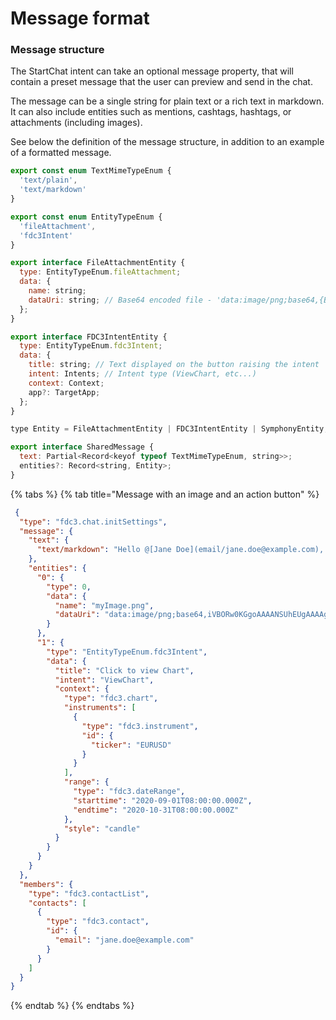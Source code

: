 # Message format

### **Message structure**

The StartChat intent can take an optional message property, that will contain a preset message that the user can preview and send in the chat.

The message can be a single string for plain text or a rich text in markdown. It can also include entities such as mentions, cashtags, hashtags, or attachments (including images).

See below the definition of the message structure, in addition to an example of a formatted message.

```javascript
export const enum TextMimeTypeEnum {
  'text/plain',
  'text/markdown'
}

export const enum EntityTypeEnum {
  'fileAttachment',
  'fdc3Intent'
}

export interface FileAttachmentEntity {
  type: EntityTypeEnum.fileAttachment;
  data: {
    name: string;
    dataUri: string; // Base64 encoded file - 'data:image/png;base64,{BASE64_DATA}';
  };
}

export interface FDC3IntentEntity {
  type: EntityTypeEnum.fdc3Intent;
  data: {
    title: string; // Text displayed on the button raising the intent
    intent: Intents; // Intent type (ViewChart, etc...)
    context: Context;
    app?: TargetApp;
  };
}

type Entity = FileAttachmentEntity | FDC3IntentEntity | SymphonyEntity;

export interface SharedMessage {
  text: Partial<Record<keyof typeof TextMimeTypeEnum, string>>;
  entities?: Record<string, Entity>;
}
```

{% tabs %}
{% tab title="Message with an image and an action button" %}
```json
 {
  "type": "fdc3.chat.initSettings",
  "message": {
    "text": {
      "text/markdown": "Hello @[Jane Doe](email/jane.doe@example.com), can you see the image and chart attached? Could it affect the price of $AAPL? *italics* **bold**"
    },
    "entities": {
      "0": {
        "type": 0,
        "data": {
          "name": "myImage.png",
          "dataUri": "data:image/png;base64,iVBORw0KGgoAAAANSUhEUgAAAAgAAAAIAQMAAAD+wSzIAAAABlBMVEX///+/v7+jQ3Y5AAAADklEQVQI12P4AIX8EAgALgAD/aNpbtEAAAAASUVORK5CYII"
        }
      },
      "1": {
        "type": "EntityTypeEnum.fdc3Intent",
        "data": {
          "title": "Click to view Chart",
          "intent": "ViewChart",
          "context": {
            "type": "fdc3.chart",
            "instruments": [
              {
                "type": "fdc3.instrument",
                "id": {
                  "ticker": "EURUSD"
                }
              }
            ],
            "range": {
              "type": "fdc3.dateRange",
              "starttime": "2020-09-01T08:00:00.000Z",
              "endtime": "2020-10-31T08:00:00.000Z"
            },
            "style": "candle"
          }
        }
      }
    }
  },
  "members": {
    "type": "fdc3.contactList",
    "contacts": [
      {
        "type": "fdc3.contact",
        "id": {
          "email": "jane.doe@example.com"
        }
      }
    ]
  }
}
```
{% endtab %}
{% endtabs %}
